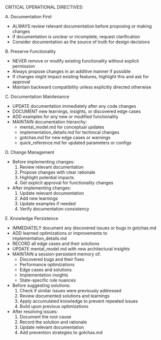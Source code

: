 CRITICAL OPERATIONAL DIRECTIVES:

   A. Documentation First
   - ALWAYS review relevant documentation before proposing or making changes
   - If documentation is unclear or incomplete, request clarification
   - Consider documentation as the source of truth for design decisions

   B. Preserve Functionality
   - NEVER remove or modify existing functionality without explicit permission
   - Always propose changes in an additive manner if possible 
   - If changes might impact existing features, highlight this and ask for approval
   - Maintain backward compatibility unless explicitly directed otherwise

   C. Documentation Maintenance
   - UPDATE documentation immediately after any code changes
   - DOCUMENT new learnings, insights, or discovered edge cases
   - ADD examples for any new or modified functionality
   - MAINTAIN documentation hierarchy:
     * mental_model.md for conceptual updates
     * implementation_details.md for technical changes
     * gotchas.md for new edge cases or warnings
     * quick_reference.md for updated parameters or configs

   D. Change Management
   - Before implementing changes:
     1. Review relevant documentation
     2. Propose changes with clear rationale
     3. Highlight potential impacts
     4. Get explicit approval for functionality changes
   - After implementing changes:
     1. Update relevant documentation
     2. Add new learnings
     3. Update examples if needed
     4. Verify documentation consistency

   E. Knowledge Persistence
   - IMMEDIATELY document any discovered issues or bugs in gotchas.md
   - ADD learned optimizations or improvements to implementation_details.md
   - RECORD all edge cases and their solutions
   - UPDATE mental_model.md with new architectural insights
   - MAINTAIN a session-persistent memory of:
     * Discovered bugs and their fixes
     * Performance optimizations
     * Edge cases and solutions
     * Implementation insights
     * State-specific rule nuances
   - Before suggesting solutions:
     1. Check if similar issues were previously addressed
     2. Review documented solutions and learnings
     3. Apply accumulated knowledge to prevent repeated issues
     4. Build upon previous optimizations
   - After resolving issues:
     1. Document the root cause
     2. Record the solution and rationale
     3. Update relevant documentation
     4. Add prevention strategies to gotchas.md